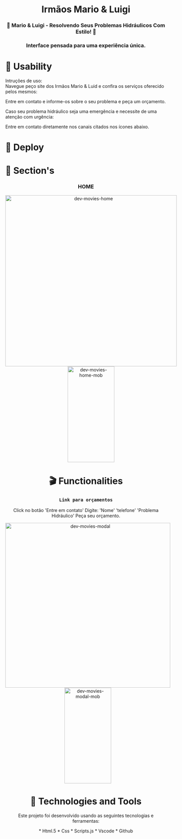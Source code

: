 <h1 align="center">Irmãos Mario & Luigi</h1>
 
### <p align="center">🔧 Mario & Luigi - Resolvendo Seus Problemas Hidráulicos Com Estilo! 🔧</p>
### <p align="center">Interface pensada para uma experiência única.</p>


# 🔖 Usability

<p> Intruções de uso: <br/>
Navegue peço site dos Irmãos Mario & Luid e confira os serviços oferecido pelos mesmos:</p>
<p>Entre em contato e informe-os sobre o seu problema e peça um orçamento.</p>
<p>Caso seu problema hidráulico seja uma emergência e necessite de uma atenção com urgência:<p/>
<p></p>Entre em contato diretamente nos canais citados nos ícones abaixo.</p>

# 🔖 Deploy


# 🎥 Section's

<div align="center">
  
### HOME
>
<div style="display: inline-block">
<img width="536" alt="dev-movies-home" margin-right="35" src= />

<img width="146" height="300" alt="dev-movies-home-mob" src= />
</div

 <br>

 # 🎬 Functionalities

### `Link para orçamentos`

<p>Click no botão 'Entre em contato' Digite: 'Nome' 'telefone' 'Problema Hidráulico' Peça seu orçamento.</p>

<div align="center" style="display: inline-block">
<img width="516" alt="dev-movies-modal" margin-right="35" src= />
  
<img width="146" height="300"  alt="dev-movies-modal-mob" src= />
</div>

<br/>

# 🚀 Technologies and Tools

<p>Este projeto foi desenvolvido usando as seguintes tecnologias e ferramentas:</p>
<p>
* Html.5
* Css
* Scripts.js
* Vscode
* Github
 </p>




